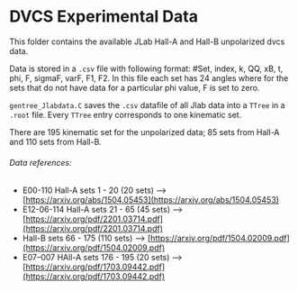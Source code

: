 # DVCS Experimental Data

This folder contains the available JLab Hall-A and Hall-B unpolarized dvcs data.

Data is stored in a `.csv` file with following format: #Set, index, k, QQ, xB, t, phi, F, sigmaF, varF, F1, F2. In this file each set has 24 angles where for the sets that do not have data for a particular phi value, F is set to zero.

`gentree_Jlabdata.C` saves the `.csv` datafile of all Jlab data into a `TTree` in a `.root` file. Every `TTree` entry corresponds to one kinematic set.

There are 195 kinematic set for the unpolarized data; 85 sets from Hall-A and 110 sets from Hall-B.

###### Data references:
* E00-110 Hall-A sets 1 - 20 (20 sets)	--> [https://arxiv.org/abs/1504.05453](https://arxiv.org/abs/1504.05453)
* E12-06-114 Hall-A sets 21 - 65 (45 sets) --> [https://arxiv.org/pdf/2201.03714.pdf](https://arxiv.org/pdf/2201.03714.pdf)
* Hall-B sets 66 - 175 (110 sets) --> [https://arxiv.org/pdf/1504.02009.pdf](https://arxiv.org/pdf/1504.02009.pdf)
* E07–007 HAll-A sets 176 - 195 (20 sets) --> [https://arxiv.org/pdf/1703.09442.pdf](https://arxiv.org/pdf/1703.09442.pdf)

